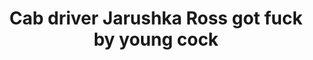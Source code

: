 ---
layout: post
title: Cab driver Jarushka Ross got fuck by young cock
duration: '05:03'
view: 259
rate: 2
video: 'https://flashservice.xvideos.com/embedframe/23526546'
category:
 - blonde
 - busty
 - milf
 - curly-hair
 - cab
tags: 
 - sucked
 - fucked
 - big-tits
priority: 0.9
changefreq: daily
---